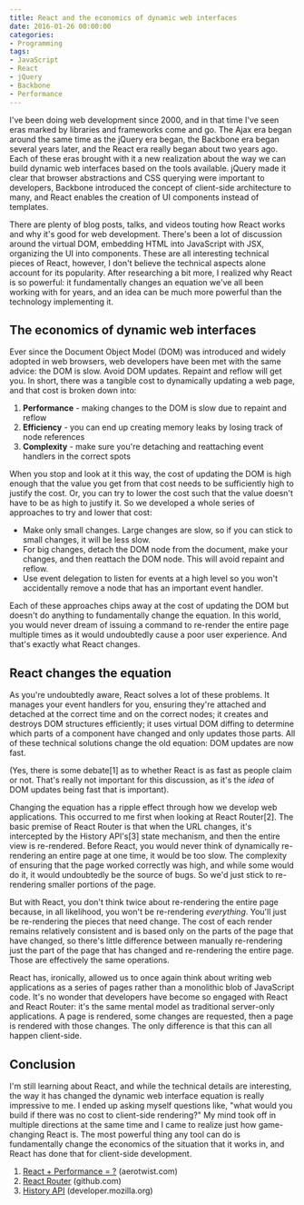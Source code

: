 ```yaml
---
title: React and the economics of dynamic web interfaces
date: 2016-01-26 00:00:00
categories:
- Programming
tags:
- JavaScript
- React
- jQuery
- Backbone
- Performance
---
```


I've been doing web development since 2000, and in that time I've seen eras marked by libraries and frameworks come and go. The Ajax era began around the same time as the jQuery era began, the Backbone era began several years later, and the React era really began about two years ago. Each of these eras brought with it a new realization about the way we can build dynamic web interfaces based on the tools available. jQuery made it clear that browser abstractions and CSS querying were important to developers, Backbone introduced the concept of client-side architecture to many, and React enables the creation of UI components instead of templates.

There are plenty of blog posts, talks, and videos touting how React works and why it's good for web development. There's been a lot of discussion around the virtual DOM, embedding HTML into JavaScript with JSX, organizing the UI into components. These are all interesting technical pieces of React, however, I don't believe the technical aspects alone account for its popularity. After researching a bit more, I realized why React is so powerful: it fundamentally changes an equation we've all been working with for years, and an idea can be much more powerful than the technology implementing it.

## The economics of dynamic web interfaces

Ever since the Document Object Model (DOM) was introduced and widely adopted in web browsers, web developers have been met with the same advice: the DOM is slow. Avoid DOM updates. Repaint and reflow will get you. In short, there was a tangible cost to dynamically updating a web page, and that cost is broken down into:

1. **Performance** - making changes to the DOM is slow due to repaint and reflow
1. **Efficiency** - you can end up creating memory leaks by losing track of node references
1. **Complexity** - make sure you're detaching and reattaching event handlers in the correct spots

When you stop and look at it this way, the cost of updating the DOM is high enough that the value you get from that cost needs to be sufficiently high to justify the cost. Or, you can try to lower the cost such that the value doesn't have to be as high to justify it. So we developed a whole series of approaches to try and lower that cost:

* Make only small changes. Large changes are slow, so if you can stick to small changes, it will be less slow.
* For big changes, detach the DOM node from the document, make your changes, and then reattach the DOM node. This will avoid repaint and reflow.
* Use event delegation to listen for events at a high level so you won't accidentally remove a node that has an important event handler.

Each of these approaches chips away at the cost of updating the DOM but doesn't do anything to fundamentally change the equation. In this world, you would never dream of issuing a command to re-render the entire page multiple times as it would undoubtedly cause a poor user experience. And that's exactly what React changes.

## React changes the equation

As you're undoubtedly aware, React solves a lot of these problems. It manages your event handlers for you, ensuring they're attached and detached at the correct time and on the correct nodes; it creates and destroys DOM structures efficiently; it uses virtual DOM diffing to determine which parts of a component have changed and only updates those parts. All of these technical solutions change the old equation: DOM updates are now fast.

(Yes, there is some debate[1] as to whether React is as fast as people claim or not. That's really not important for this discussion, as it's the *idea* of DOM updates being fast that is important).

Changing the equation has a ripple effect through how we develop web applications. This occurred to me first when looking at React Router[2]. The basic premise of React Router is that when the URL changes, it's intercepted by the History API's[3] state mechanism, and then the entire view is re-rendered. Before React, you would never think of dynamically re-rendering an entire page at one time, it would be too slow. The complexity of ensuring that the page worked correctly was high, and while some would do it, it would undoubtedly be the source of bugs. So we'd just stick to re-rendering smaller portions of the page.

But with React, you don't think twice about re-rendering the entire page because, in all likelihood, you won't be re-rendering *everything*. You'll just be re-rendering the pieces that need change. The cost of each render remains relatively consistent and is based only on the parts of the page that have changed, so there's little difference between manually re-rendering just the part of the page that has changed and re-rendering the entire page. Those are effectively the same operations.

React has, ironically, allowed us to once again think about writing web applications as a series of pages rather than a monolithic blob of JavaScript code. It's no wonder that developers have become so engaged with React and React Router: it's the same mental model as traditional server-only applications. A page is rendered, some changes are requested, then a page is rendered with those changes. The only difference is that this can all happen client-side.

## Conclusion

I'm still learning about React, and while the technical details are interesting, the way it has changed the dynamic web interface equation is really impressive to me. I ended up asking myself questions like, "what would you build if there was no cost to client-side rendering?" My mind took off in multiple directions at the same time and I came to realize just how game-changing React is. The most powerful thing any tool can do is fundamentally change the economics of the situation that it works in, and React has done that for client-side development.



1. [React + Performance = ?](https://aerotwist.com/blog/react-plus-performance-equals-what/) (aerotwist.com)
1. [React Router](https://github.com/rackt/react-router) (github.com)
1. [History API](https://developer.mozilla.org/en-US/docs/Web/API/History_API) (developer.mozilla.org)
